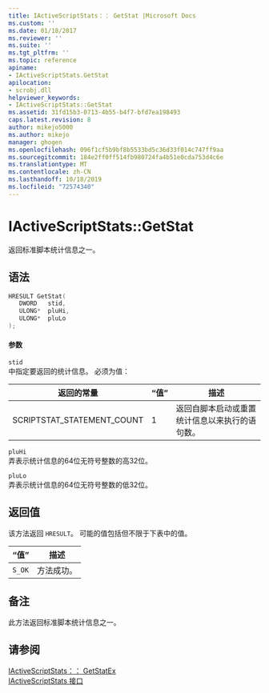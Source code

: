 ```yaml
---
title: IActiveScriptStats：： GetStat |Microsoft Docs
ms.custom: ''
ms.date: 01/18/2017
ms.reviewer: ''
ms.suite: ''
ms.tgt_pltfrm: ''
ms.topic: reference
apiname:
- IActiveScriptStats.GetStat
apilocation:
- scrobj.dll
helpviewer_keywords:
- IActiveScriptStats::GetStat
ms.assetid: 31fd15b3-0713-4b55-b4f7-bfd7ea198493
caps.latest.revision: 8
author: mikejo5000
ms.author: mikejo
manager: ghogen
ms.openlocfilehash: 096f1cf5b9bf8b5533bd5c36d33f014c747ff9aa
ms.sourcegitcommit: 184e2ff0ff514fb980724fa4b51e0cda753d4c6e
ms.translationtype: MT
ms.contentlocale: zh-CN
ms.lasthandoff: 10/18/2019
ms.locfileid: "72574340"
---
```

# <a name="iactivescriptstatsgetstat"></a>IActiveScriptStats::GetStat
返回标准脚本统计信息之一。  
  
## <a name="syntax"></a>语法  
  
```cpp
HRESULT GetStat(  
   DWORD   stid,  
   ULONG*  pluHi,  
   ULONG*  pluLo  
);  
```  
  
#### <a name="parameters"></a>参数  
 `stid`  
 中指定要返回的统计信息。 必须为值：  
  
|返回的常量|“值”|描述|  
|--------------|-----------|-----------------|  
|SCRIPTSTAT_STATEMENT_COUNT|1|返回自脚本启动或重置统计信息以来执行的语句数。|  
  
 `pluHi`  
 弄表示统计信息的64位无符号整数的高32位。  
  
 `pluLo`  
 弄表示统计信息的64位无符号整数的低32位。  
  
## <a name="return-value"></a>返回值  
 该方法返回 `HRESULT`。 可能的值包括但不限于下表中的值。  
  
|“值”|描述|  
|-----------|-----------------|  
|`S_OK`|方法成功。|  
  
## <a name="remarks"></a>备注  
 此方法返回标准脚本统计信息之一。  
  
## <a name="see-also"></a>请参阅  
 [IActiveScriptStats：： GetStatEx](../../winscript/reference/iactivescriptstats-getstatex.md)    
 [IActiveScriptStats 接口](../../winscript/reference/iactivescriptstats-interface.md)